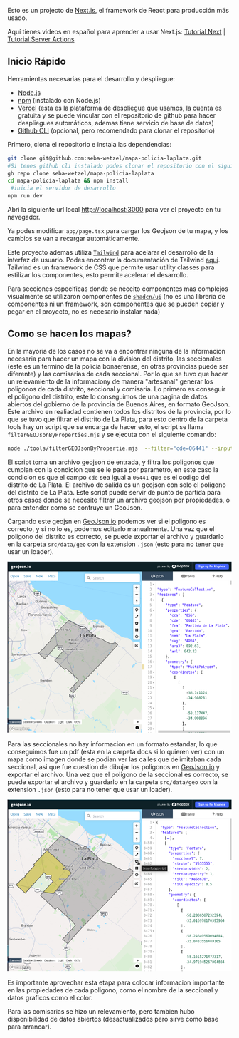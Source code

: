 Esto es un projecto de [Next.js](https://nextjs.org/), el framework de React para producción más usado.

Aquí tienes videos en español para aprender a usar Next.js:
[Tutorial Next](https://www.youtube.com/watch?v=jMy4pVZMyLM) |
[Tutorial Server Actions](https://www.youtube.com/watch?v=m6KESRxAdK4)

## Inicio Rápido

Herramientas necesarias para el desarrollo y despliegue:

- [Node.js](https://nodejs.org/en/download/)
- [npm](https://www.npmjs.com/get-npm) (instalado con Node.js)
- [Vercel](https://vercel.com/) (esta es la plataforma de despliegue que usamos, la cuenta es gratuita y se puede vincular con el repositorio de github para hacer despliegues automáticos, ademas tiene servicio de base de datos)
- [Github CLI](https://cli.github.com/) (opcional, pero recomendado para clonar el repositorio)

Primero, clona el repositorio e instala las dependencias:

```bash
git clone git@github.com:seba-wetzel/mapa-policia-laplata.git
#Si tenes github cli instalado podes clonar el repositorio con el siguiente comando
gh repo clone seba-wetzel/mapa-policia-laplata
cd mapa-policia-laplata && npm install
 #inicia el servidor de desarrollo
npm run dev
```

Abri la siguiente url local [http://localhost:3000](http://localhost:3000) para ver el proyecto en tu navegador.

Ya podes modificar `app/page.tsx` para cargar los Geojson de tu mapa, y los cambios se van a recargar automáticamente.

Este proyecto ademas utiliza [`Tailwind`](https://tailwindcss.com/) para acelarar el desarrollo de la interfaz de usuario. Podes encontrar la documentación de Tailwind [aquí](https://tailwindcss.com/docs).
Tailwind es un framework de CSS que permite usar utility classes para estilizar los componentes, esto permite acelerar el desarrollo.

Para secciones especificas donde se neceito componentes mas complejos visualmente se utilizaron componentes de [`shadcn/ui`](https://ui.shadcn.com/) (no es una libreria de componentes ni un framework, son componentes que se pueden copiar y pegar en el proyecto, no es necesario instalar nada)

## Como se hacen los mapas?

En la mayoria de los casos no se va a encontrar ninguna de la informacion necesaria para hacer un mapa con la division del distrito, las seccionales (este es un termino de la policia bonaerense, en otras provincias puede ser diferente) y las comisarias de cada seccional. Por lo que se tuvo que hacer un relevamiento de la informaciony de manera "artesanal" generar los poligonos de cada distrito, seccional y comisaria.
Lo primero es conseguir el poligono del distrito, este lo conseguimos de una pagina de datos abiertos del gobierno de la provincia de Buenos Aires, en formato GeoJson. Este archivo en realiadad contienen todos los distritos de la provincia, por lo que se tuvo que filtrar el distrito de La Plata, para esto dentro de la carpeta tools hay un script que se encarga de hacer esto, el script se llama `filterGEOJsonByProperties.mjs` y se ejecuta con el siguiente comando:

```bash
node ./tools/filterGEOJsonByPropertie.mjs  --filter="cde=06441" --input=./geo/raw/limite_partidos.geojson --output=./geo/seccionales_la-plata.geojson
```

El script toma un archivo geojson de entrada, y filtra los poligonos que cumplan con la condicion que se le pasa por parametro, en este caso la condicion es que el campo `cde` sea igual a `06441` que es el codigo del distrito de La Plata. El archivo de salida es un geojson con solo el poligono del distrito de La Plata.
Este script puede servir de punto de partida para otros casos donde se necesite filtrar un archivo geojson por propiedades, o para entender como se contruye un GeoJson.

Cargando este geojsn en [GeoJson.io](https://geojson.io/) podemos ver si el poligono es correcto, y si no lo es, podemos editarlo manualmente. Una vez que el poligono del distrito es correcto, se puede exportar el archivo y guardarlo en la carpeta `src/data/geo` con la extension `.json` (esto para no tener que usar un loader).

![Contorno](docs/imgs/contorno.png)

Para las seccionales no hay informacion en un formato estandar, lo que conseguimos fue un pdf (esta en la carpeta docs si lo quieren ver) con un mapa como imagen donde se podian ver las calles que delimitaban cada seccional, asi que fue cuestion de dibujar los poligonos en [GeoJson.io](https://geojson.io/) y exportar el archivo. Una vez que el poligono de la seccional es correcto, se puede exportar el archivo y guardarlo en la carpeta `src/data/geo` con la extension `.json` (esto para no tener que usar un loader).

![Seccional](docs/imgs/seccional.png)

Es importante aprovechar esta etapa para colocar informacion importante en las propiedades de cada poligono, como el nombre de la seccional y datos graficos como el color.

Para las comisarias se hizo un relevamiento, pero tambien hubo disponibilidad de datos abiertos (desactualizados pero sirve como base para arrancar).
